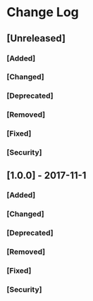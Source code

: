 # Change Log

## [Unreleased]

### [Added]

### [Changed]

### [Deprecated]

### [Removed]

### [Fixed]

### [Security]


## [1.0.0] - 2017-11-1

### [Added]

### [Changed]

### [Deprecated]

### [Removed]

### [Fixed]

### [Security]
